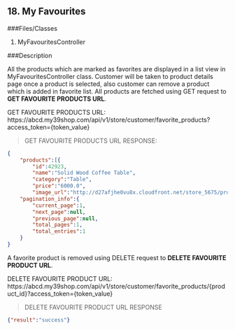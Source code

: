 ## 18. My Favourites

###Files/Classes

1. MyFavouritesController

###Description

All the products which are marked as favorites are displayed in a list view in MyFavouritesController class. Customer will be taken to product details page once a product is selected, also customer can remove a product which is added in favorite list.
All products are fetched using GET request to **GET FAVOURITE PRODUCTS URL**.

<aside class="notice">
GET FAVOURITE PRODUCTS URL:<br/>
https://abcd.my39shop.com/api/v1/store/customer/favorite_products?access_token={token_value}
</aside>

>GET FAVOURITE PRODUCTS URL RESPONSE:

```json
{
	"products":[{
		"id":42923,
		"name":"Solid Wood Coffee Table",
		"category":"Table",
		"price":"6000.0",
		"image_url":"http://d27afjhe0vu8x.cloudfront.net/store_5675/products/81417/13s_thumb.jpg"}],
	"pagination_info":{
		"current_page":1,
		"next_page":null,
		"previous_page":null,
		"total_pages":1,
		"total_entries":1
	}
}
```

A favorite product is removed using DELETE request to **DELETE FAVOURITE PRODUCT URL**.

<aside class="notice">
DELETE FAVOURITE PRODUCT URL:<br/>
https://abcd.my39shop.com/api/v1/store/customer/favorite_products/{product_id}?access_token={token_value}
</aside>

> DELETE FAVOURITE PRODUCT URL RESPONSE

```json
{"result":"success"}
```
